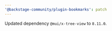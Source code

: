 ```yaml
---
'@backstage-community/plugin-bookmarks': patch
---
```


Updated dependency `@mui/x-tree-view` to `8.11.0`.
